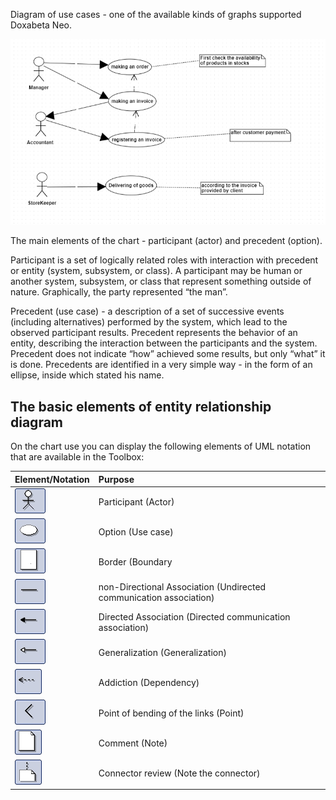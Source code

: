 Diagram of use cases - one of the available kinds of graphs supported Doxabeta Neo.

![Example](/Diagrams/Use-case-diagram.png)


The main elements of the chart - participant (actor) and precedent (option).

Participant is a set of logically related roles with interaction with precedent or entity (system, subsystem, or class). A participant may be human or another system, subsystem, or class that represent something outside of nature. Graphically, the party represented “the man”.

Precedent (use case) - a description of a set of successive events (including alternatives) performed by the system, which lead to the observed participant results. Precedent represents the behavior of an entity, describing the interaction between the participants and the system. Precedent does not indicate “how” achieved some results, but only “what” it is done. Precedents are identified in a very simple way - in the form of an ellipse, inside which stated his name.

## The basic elements of entity relationship diagram

On the chart use you can display the following elements of UML notation that are available in the Toolbox:

Element/Notation | Purpose
:---------------------|:-----------------------------------------------------
![Example](/Diagrams/actor.jpg) | Participant (Actor)
![Example](/Diagrams/usecase.jpg) | Option (Use case)
![Example](/Diagrams/boundary.jpg) | Border (Boundary
![Example](/Diagrams/assoc.jpg) | non-Directional Association (Undirected communication association)
![Example](/Diagrams/dircomm.jpg) | Directed Association (Directed communication association)
![Example](/Diagrams/inheritance.jpg) | Generalization (Generalization)
![Example](/Diagrams/objectflow.jpg) | Addiction (Dependency)
![Example](/Diagrams/corner.jpg) | Point of bending of the links (Point)
![Example](/Diagrams/note.jpg) | Comment (Note)
![Example](/Diagrams/noteconn.jpg) | Connector review (Note the connector)